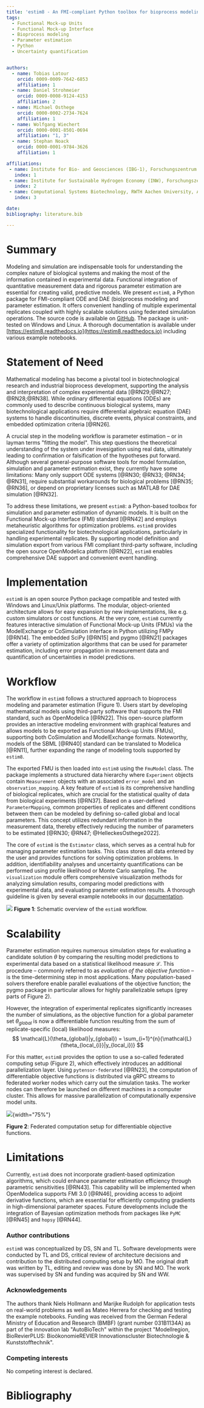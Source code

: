 ```yaml
---
title: 'estim8 - An FMI-compliant Python toolbox for bioprocess modeling and parameter estimation'
tags:
  - Functional Mock-up Units
  - Functional Mock-up Interface
  - Bioprocess modeling
  - Parameter estimation
  - Python
  - Uncertainty quantification


authors:
  - name: Tobias Latour
    orcid: 0009-0009-7642-6853
    affiliation: 1
  - name: Daniel Strohmeier
    orcid: 0009-0008-9124-4153
    affiliation: 2
  - name: Michael Osthege
    orcid: 0000-0002-2734-7624
    affiliation: 1
  - name: Wolfgang Wiechert
    orcid: 0000-0001-8501-0694
    affiliation: "1, 3"
  - name: Stephan Noack
    orcid: 0000-0001-9784-3626
    affiliation: 1

affiliations:
 - name: Institute for Bio- and Geosciences (IBG-1), Forschungszentrum Jülich GmbH, Jülich, Germany
   index: 1
 - name: Institute for Sustainable Hydrogen Economy (INW), Forschungszentrum Jülich GmbH, Jülich, Germany
   index: 2
 - name: Computational Systems Biotechnology, RWTH Aachen University, Aachen, Germany
   index: 3

date:
bibliography: literature.bib

---
```


# Summary
Modeling and simulation are indispensable tools for understanding the complex nature of biological systems and making the most of the information contained in experimental data. Functional integration of quantitative measurement data and rigorous parameter estimation are essential for creating valid, predictive models. We present $\texttt{estim8}$, a Python package for FMI-compliant ODE and DAE (bio)process modeling and parameter estimation. It offers convenient handling of multiple experimental replicates coupled with highly scalable solutions using federated simulation operations. The source code is available on [GitHub](https://github.com/JuBiotech/estim8). The package is unit-tested on Windows and Linux. A thorough documentation is available under [https://estim8.readthedocs.io](https://estim8.readthedocs.io) including various example notebooks.

# Statement of Need
Mathematical modeling has become a pivotal tool in biotechnological research and industrial bioprocess development, supporting the analysis and interpretation of complex experimental data [@RN29;@RN27; @RN28;@RN38]. While ordinary differential equations (ODEs) are commonly used to describe continuous biological systems, many biotechnological applications require differential algebraic equation (DAE) systems to handle discontinuities, discrete events, physical constraints, and embedded optimization criteria [@RN26].

A crucial step in the modeling workflow is parameter estimation – or in layman terms "fitting the model". This step questions the theoretical understanding of the system under invesigation using real data, ultimately leading to confirmation or falsification of the hypotheses put forward. Although several general-purpose software tools for model formulation, simulation and parameter estimation exist, they currently have some limitations: Many only support ODE systems [@RN30; @RN33; @RN34; @RN31], require substantial workarounds for biological problems [@RN35; @RN36], or depend on proprietary licenses such as MATLAB for DAE simulation [@RN32].

To address these limitations, we present $\texttt{estim8}$: a Python-based toolbox for simulation and parameter estimation of dynamic models. It is built on the Functional Mock-up Interface (FMI) standard [@RN42] and employs metaheuristic algorithms for optimization problems. $\texttt{estim8}$ provides specialized functionality for biotechnological applications, particularly in handling experimental replicates. By supporting model definition and simulation export from various FMI compliant third-party software, including the open source OpenModelica platform [@RN22], $\texttt{estim8}$ enables comprehensive DAE support and convenient event handling.



# Implementation
$\texttt{estim8}$ is an open source Python package compatible and tested with Windows and Linux/Unix platforms. The modular, object-oriented architecture allows for easy expansion by new implementations, like e.g. custom simulators or cost functions. At the very core, $\texttt{estim8}$ currently features interactive simulation of Functional Mock-up Units (FMUs) via the ModelExchange or CoSimulation interface in Python utilizing FMPy [@RN14]. The embedded SciPy [@RN15] and pygmo [@RN21] packages offer a variety of optimization algorithms that can be used for parameter estimation, including error propagation in measurement data and quantification of uncertainties in model predictions.

# Workflow
The workflow in $\texttt{estim8}$ follows a structured approach to bioprocess modeling and parameter estimation (Figure 1). Users start by developing mathematical models using third-party software that supports the FMI standard, such as OpenModelica [@RN22]. This open-source platform provides an interactive modeling environment with graphical features and allows models to be exported as Functional Mock-up Units (FMUs), supporting both CoSimulation and ModelExchange formats. Noteworthy, models of the SBML [@RN40] standard can be translated to Modelica [@RN11], further expanding the range of modeling tools supported by $\texttt{estim8}$.

The exported FMU is then loaded into $\texttt{estim8}$ using the $\texttt{FmuModel}$ class. The package implements a structured data hierarchy where $\texttt{Experiment}$ objects contain $\texttt{Measurement}$ objects with an associated $\texttt{error\_model}$ and an $\texttt{observation\_mapping}$. A key feature of $\texttt{estim8}$ is its comprehensive handling of biological replicates, which are crucial for the statistical quality of data from biological experiments [@RN37]. Based on a user-defined $\texttt{ParameterMapping}$, common properties of replicates and different conditions between them can be modeled by defining so-called global and local parameters. This concept utilizes redundant information in the measurement data, thereby effectively reducing the number of parameters to be estimated [@RN30; @RN47; @HelleckesOsthege2022].

The core of $\texttt{estim8}$ is the $\texttt{Estimator}$ class, which serves as a central hub for managing parameter estimation tasks. This class stores all data entered by the user and provides functions for solving optimization problems. In addition, identifiability analyses and uncertainty quantifications can be performed using profile likelihood or Monte Carlo sampling. The `visualization` module offers comprehensive visualization methods for analyzing simulation results, comparing model predictions with experimental data, and evaluating parameter estimation results. A thorough guideline is given by several example notebooks in our [documentation](https://estim8.readthedocs.io/en/latest/).

![](estim8_workflow.png)
__Figure 1__: Schematic overview of the $\texttt{estim8}$ workflow.


# Scalability

Parameter estimation requires numerous simulation steps for evaluating a candidate solution $\theta$ by comparing the resulting model predictions to experimental data based on a statistical likelihood measure $\mathcal{L}$. This procedure – commonly referred to as _evaluation of the objective function_ – is the time-determining step in most applications.
Many population-based solvers therefore enable parallel evaluations of the objective function; the pygmo package in particular allows for highly parallelizable setups (grey parts of Figure 2).

However, the integration of experimental replicates significantly increases the number of simulations, as the objective function for a global parameter set $\theta_{global}$ is now a differentiable function resulting from the sum of replicate-specific (local) likelihood measures:
$$
\mathcal{L}(\theta_{global}|y_{global}) = \sum_{i=1}^{n}{\mathcal{L}(\theta_{local_{i}}|y_{local_i})}
$$

For this matter, $\texttt{estim8}$ provides the option to use a so-called federated computing setup (Figure 2), which effectively introduces an additional parallelization layer. Using $\texttt{pytensor-federated}$ [@RN23], the computation of differentiable objective functions is distributed via gRPC streams to federated worker nodes which carry out the simulation tasks. The worker nodes can therefore be launched on different machines in a computer cluster. This allows for massive parallelization of computationally expensive model units.


![](federated_workers.png){width="75%"}


__Figure 2__: Federated computation setup for differentiable objective functions.

# Limitations
Currently, $\texttt{estim8}$ does not incorporate gradient-based optimization algorithms, which could enhance parameter estimation efficiency through parametric sensitivities [@RN43]. This capability will be implemented when OpenModelica supports FMI 3.0 [@RN46], providing access to adjoint derivative functions, which are essential for efficiently computing gradients in high-dimensional parameter spaces. Future developments include the integration of Bayesian optimization methods from packages like $\texttt{PyMC}$ [@RN45] and $\texttt{hopsy}$ [@RN44].

### Author contributions
$\texttt{estim8}$ was conceptualized by DS, SN and TL.
Software developments were conducted by TL and DS, critical review of architecture decisions and contribution to the distributed computing setup by MO.
The original draft was written by TL, editing and review was done by SN and MO.
The work was supervised by SN and funding was acquired by SN and WW.

### Acknowledgements
The authors thank Niels Hollmann and Marijke Rudolph for application tests on real-world problems as well as Mateo Herrera for checking and testing the example notebooks. Funding was received from the German Federal Ministry of Education and Research (BMBF) (grant number 031B1134A) as part of the innovation lab "AutoBioTech" within the project "Modellregion, BioRevierPLUS: BioökonomieREVIER Innovationscluster Biotechnologie & Kunststofftechnik".

### Competing interests
No competing interest is declared.

# Bibliography

